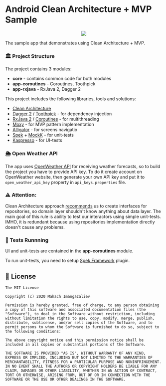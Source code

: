 # Android Clean Architecture + MVP Sample
<p align="center">
<img src="https://raw.githubusercontent.com/ImangazalievM/UTair-MVP-Sample/master/assets/splash.png" />
</p>

The sample app that demonstrates using Clean Architecture + MVP.

### 🏛 Project Structure

The project contains 3 modules:
- **core** - contains common code for both modules
- **app-coroutines** - Coroutines, Toothpick
- **app-rxjava** - RxJava 2, Dagger 2

This project includes the following libraries, tools and solutions:

- [Clean Architecture](https://github.com/ImangazalievM/CleanArchitectureManifest)
- [Dagger 2](https://github.com/google/dagger) / [Toothpick](https://github.com/stephanenicolas/toothpick) - for dependency injection
- [RxJava 2](https://github.com/ReactiveX/RxJava) / [Coroutines](https://kotlinlang.org/docs/reference/coroutines-overview.html) - for multithreading
- [Moxy](https://github.com/Arello-Mobile/Moxy) - for MVP pattern implementation
- [Alligator](https://github.com/aartikov/Alligator) - for screens navigatio
- [Spek](https://github.com/spekframework/spek) + [MockK](https://github.com/mockk/mockk) - for unit-tests
- [Kaspresso](https://github.com/KasperskyLab/Kaspresso) - for UI-tests

### 🌦 Open Weather API

The app uses [OpenWeather API](https://openweathermap.org/api) for receiving weather forecasts, 
so to build the project you have to provide API key. To do it create account on OpenWeather website,
 then generate your own API key and put it to `open_weather_api_key` property in `api_keys.properties` file.

### ⚠ Attention:
Clean Architecture approach [recommends](https://github.com/ImangazalievM/CleanArchitectureManifest#repository) us to create interfaces for repositories, so domain layer shouldn't know anything about data layer. The main goal of this rule is ability to test our interactors using simple unit-tests. IMHO, it is redundant because using repositories implementation directly doesn't cause any problems.

### 🚦️ Tests Runnning

UI and unit-tests are contained in the **app-coroutines** module.

To run unit-tests, you need to setup [Spek Framework](https://plugins.jetbrains.com/plugin/10915-spek-framework) plugin.

## 🤝 License
```
The MIT License

Copyright (c) 2020 Mahach Imangazaliev

Permission is hereby granted, free of charge, to any person obtaining a copy of this software and associated documentation files (the "Software"), to deal in the Software without restriction, including without limitation the rights to use, copy, modify, merge, publish, distribute, sublicense, and/or sell copies of the Software, and to permit persons to whom the Software is furnished to do so, subject to the following conditions:

The above copyright notice and this permission notice shall be included in all copies or substantial portions of the Software.

THE SOFTWARE IS PROVIDED "AS IS", WITHOUT WARRANTY OF ANY KIND, EXPRESS OR IMPLIED, INCLUDING BUT NOT LIMITED TO THE WARRANTIES OF MERCHANTABILITY, FITNESS FOR A PARTICULAR PURPOSE AND NONINFRINGEMENT. IN NO EVENT SHALL THE AUTHORS OR COPYRIGHT HOLDERS BE LIABLE FOR ANY CLAIM, DAMAGES OR OTHER LIABILITY, WHETHER IN AN ACTION OF CONTRACT, TORT OR OTHERWISE, ARISING FROM, OUT OF OR IN CONNECTION WITH THE SOFTWARE OR THE USE OR OTHER DEALINGS IN THE SOFTWARE.
```